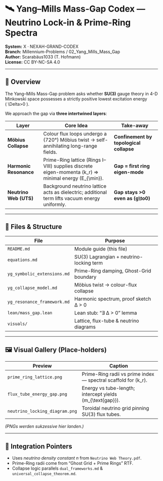 <!-- Optional MathJax für lokale GitHub-Pages -->
<!--
<script>
window.MathJax = { tex:{inlineMath:[['$','$'],['\\(','\\)']] } };
</script>
<script src="https://cdn.jsdelivr.net/npm/mathjax@3/es5/tex-svg.js"></script>
-->

# 🛰 Yang–Mills Mass-Gap Codex — Neutrino Lock-in & Prime-Ring Spectra
**System:** X · NEXAH-GRAND-CODEX    
**Branch:** Millennium-Problems / 02_Yang_Mills_Mass_Gap    
**Author:** Scarabäus1033 (T. Hofmann)    
**License:** CC BY-NC-SA 4.0  

---

## 📖 Overview
The Yang–Mills Mass-Gap problem asks whether **SU(3)** gauge theory in 4-D Minkowski space possesses a strictly positive lowest excitation energy  
\( \Delta>0 \).  

We approach the gap via **three intertwined layers**:

| Layer | Core Idea | Take-away |
|-------|-----------|-----------|
| **Möbius Collapse** | Colour flux loops undergo a \(720°\) Möbius twist → self-annihilating long-range fields. | **Confinement by topological collapse** |
| **Harmonic Resonance** | Prime-Ring lattice (Rings I–VIII) supplies discrete eigen-momenta \(k_r\) ⇒ minimal energy \(E_{\min}\). | **Gap = first ring eigen-mode** |
| **Neutrino Web (UTS)** | Background neutrino lattice acts as dielectric; additional term lifts vacuum energy uniformly. | **Gap stays >0 even as \(g\to0\)** |

---

## 📂 Files & Structure

| File | Purpose |
|------|---------|
| `README.md` | Module guide (this file) |
| `equations.md` | SU(3) Lagrangian + neutrino-locking term |
| `yg_symbolic_extensions.md` | Prime-Ring damping, Ghost-Grid boundary |
| `yg_collapse_model.md` | Möbius twist → colour-flux collapse |
| `yg_resonance_framework.md` | Harmonic spectrum, proof sketch Δ > 0 |
| `lean/mass_gap.lean` | Lean stub: “∃ Δ > 0” lemma |
| `visuals/` | Lattice, flux-tube & neutrino diagrams |

---

## 🖼 Visual Gallery (Place-holders)

| Preview | Caption |
|---------|---------|
| `prime_ring_lattice.png` | Prime-Ring radii vs prime index — spectral scaffold for \(k_r\). |
| `flux_tube_energy_gap.png` | Energy vs tube-length; intercept yields \(m_{\text{gap}}\). |
| `neutrino_locking_diagram.png` | Toroidal neutrino grid pinning SU(3) flux tubes. |

*(PNGs werden sukzessive hier landen.)*

---

## 🔗 Integration Pointers
* Uses *neutrino density constant* *n* from `Neutrino Web Theory.pdf`.  
* Prime-Ring radii come from “Ghost Grid + Prime Rings” RTF.  
* Collapse logic parallels `dual_frameworks.md` & `universal_collapse_theorem.md`.




